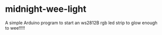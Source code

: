 # midnight-wee-light
A simple Arduino program to start an ws2812B rgb led strip to glow enough to wee!!!!!
